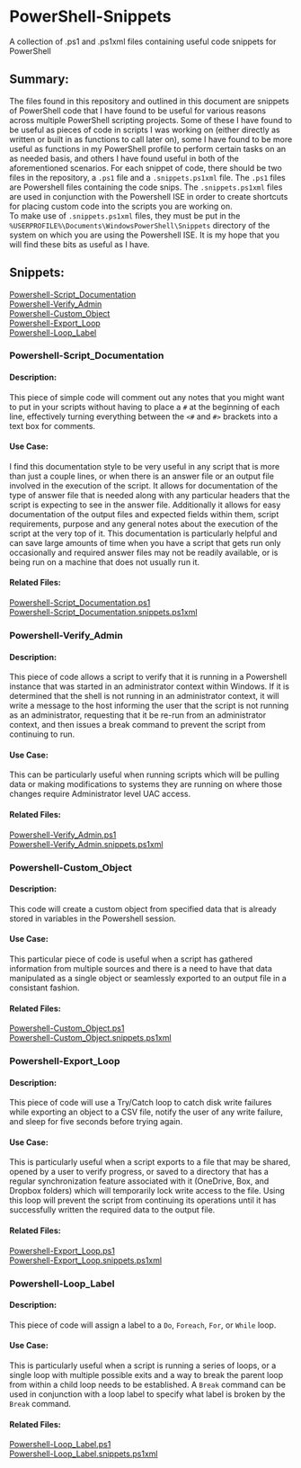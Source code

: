 # PowerShell-Snippets
A collection of .ps1 and .ps1xml files containing useful code snippets for PowerShell

## Summary:
The files found in this repository and outlined in this document are snippets of PowerShell code that I have found to be
useful for various reasons across multiple PowerShell scripting projects.  Some of these I have found to be useful as pieces of code
in scripts I was working on (either directly as written or built in as functions to call later on), some I have found to be more 
useful as functions in my PowerShell profile to perform certain tasks on an as needed basis, and others I have found useful in both of
the aforementioned scenarios.  For each snippet of code, there should be two files in the repository, a `.ps1` file and a 
`.snippets.ps1xml` file.  The `.ps1` files are Powershell files containing the code snips.  The `.snippets.ps1xml` files are used in
conjunction with the Powershell ISE in order to create shortcuts for placing custom code into the scripts you are working on.  
To make use of `.snippets.ps1xml` files, they must be put in the `%USERPROFILE%\Documents\WindowsPowerShell\Snippets` 
directory of the system on which you are using the Powershell ISE.  It is my hope that you will find these bits as useful as I have.

## Snippets:
[Powershell-Script_Documentation](https://github.com/ggreenjr/PowerShell-Snippets/blob/master/README.md#powershell-script_documentation "Powershell-Script_Documentation")  
[Powershell-Verify_Admin](https://github.com/ggreenjr/PowerShell-Snippets/blob/master/README.md#powershell-verify_admin "Powershell-Verify_Admin")  
[Powershell-Custom_Object](https://github.com/ggreenjr/PowerShell-Snippets/blob/master/README.md#powershell-custom_object "Powershell-Custom_Object")  
[Powershell-Export_Loop](https://github.com/ggreenjr/PowerShell-Snippets/blob/master/README.md#powershell-export_loop "Powershell-Export_Loop")  
[Powershell-Loop_Label](https://github.com/ggreenjr/PowerShell-Snippets/blob/master/README.md#powershell-loop_label "Powershell-Loop_Label Documentation")  


### Powershell-Script_Documentation
#### Description:
This piece of simple code will comment out any notes that you might want to put in your scripts without having to place a `#` at the
beginning of each line, effectively turning everything between the `<#` and `#>` brackets into a text box for comments.
#### Use Case:
I find this documentation style to be very useful in any script that is more than just a couple lines, or when there is an answer
file or an output file involved in the execution of the script.  It allows for documentation of the type of answer file that is needed
along with any particular headers that the script is expecting to see in the answer file.  Additionally it allows for easy documentation
of the output files and expected fields within them, script requirements, purpose and any general notes about the execution of the
script at the very top of it.  This documentation is particularly helpful and can save large amounts of time when you have a script
that gets run only occasionally and required answer files may not be readily available, or is being run on a machine that does not
usually run it.
#### Related Files:
[Powershell-Script_Documentation.ps1](https://github.com/ggreenjr/PowerShell-Snippets/blob/master/Powershell-Script_Documentation.ps1)  
[Powershell-Script_Documentation.snippets.ps1xml](https://github.com/ggreenjr/PowerShell-Snippets/blob/master/Powershell-Script_Documentation.snippets.ps1xml)  


### Powershell-Verify_Admin
#### Description:
This piece of code allows a script to verify that it is running in a Powershell instance that was started in an administrator context
within Windows.  If it is determined that the shell is not running in an administrator context, it will write a message to the host 
informing the user that the script is not running as an administrator, requesting that it be re-run from an administrator context, and
then issues a break command to prevent the script from continuing to run.
#### Use Case:
This can be particularly useful when running scripts which will be pulling data or making modifications to systems they are running on
where those changes require Administrator level UAC access.  
#### Related Files:
[Powershell-Verify_Admin.ps1](https://github.com/ggreenjr/PowerShell-Snippets/blob/master/Powershell-Verify_Admin.ps1)  
[Powershell-Verify_Admin.snippets.ps1xml](https://github.com/ggreenjr/PowerShell-Snippets/blob/master/Powershell-Verify_Admin.snippets.ps1xml)  


### Powershell-Custom_Object
#### Description:
This code will create a custom object from specified data that is already stored in variables in the Powershell session.
#### Use Case:
This particular piece of code is useful when a script has gathered information from multiple sources and there is a need to have that
data manipulated as a single object or seamlessly exported to an output file in a consistant fashion.
#### Related Files:
[Powershell-Custom_Object.ps1](https://github.com/ggreenjr/PowerShell-Snippets/blob/master/Powershell-Custom_Object.ps1)  
[Powershell-Custom_Object.snippets.ps1xml](https://github.com/ggreenjr/PowerShell-Snippets/blob/master/Powershell-Custom_Object.snippets.ps1xml)  


### Powershell-Export_Loop
#### Description:
This piece of code will use a Try/Catch loop to catch disk write failures while exporting an object to a CSV file, notify the user of
any write failure, and sleep for five seconds before trying again.

#### Use Case:
This is particularly useful when a script exports to a file that may be shared, opened by a user to verify progress, or saved to a
directory that has a regular synchronization feature associated with it (OneDrive, Box, and Dropbox folders) which will temporarily
lock write access to the file.  Using this loop will prevent the script from continuing its operations until it has successfully
written the required data to the output file.

#### Related Files:
[Powershell-Export_Loop.ps1](https://github.com/ggreenjr/PowerShell-Snippets/blob/master/Powershell-Export_Loop.ps1)  
[Powershell-Export_Loop.snippets.ps1xml](https://github.com/ggreenjr/PowerShell-Snippets/blob/master/Powershell-Export_Loop.snippets.ps1xml)  

### Powershell-Loop_Label
#### Description:
This piece of code will assign a label to a `Do`, `Foreach`, `For`, or `While` loop.

#### Use Case:
This is particularly useful when a script is running a series of loops, or a single loop with multiple possible exits and a way
to break the parent loop from within a child loop needs to be established.  A `Break` command can be used in conjunction with a
loop label to specify what label is broken by the `Break` command.

#### Related Files:
[Powershell-Loop_Label.ps1](https://github.com/ggreenjr/PowerShell-Snippets/blob/master/Powershell-Loop_Label.ps1)  
[Powershell-Loop_Label.snippets.ps1xml](https://github.com/ggreenjr/PowerShell-Snippets/blob/master/Powershell-Loop_Label.snippets.ps1xml)  
